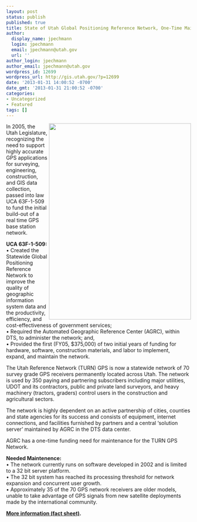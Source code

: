 ```yaml
---
layout: post
status: publish
published: true
title: State of Utah Global Positioning Reference Network, One-Time Maintenance Funding
author:
  display_name: jpechmann
  login: jpechmann
  email: jpechmann@utah.gov
  url: ''
author_login: jpechmann
author_email: jpechmann@utah.gov
wordpress_id: 12699
wordpress_url: http://gis.utah.gov/?p=12699
date: '2013-01-31 14:00:52 -0700'
date_gmt: '2013-01-31 21:00:52 -0700'
categories:
- Uncategorized
- Featured
tags: []
---
```

<p><img src="{{ "/images/TURNGPS_MapsOnTheHill_Poster.jpg" | prepend: site.baseurl }}" align="right" alt="" title="TURNGPS_MapsOnTheHill_Poster" width="387" height="534" class="inline-text-left" />In 2005, the Utah Legislature, recognizing the need to support highly accurate GPS applications for surveying, engineering, construction, and GIS data<br />
collection, passed into law UCA 63F-1-509 to fund the initial build-out of a real time GPS base station network. </p>
<p><strong>UCA 63F-1-509:</strong><br />
• Created the Statewide Global Positioning Reference Network to improve the quality of geographic information system data and the productivity, efficiency, and cost-effectiveness of government services;<br />
• Required the Automated Geographic Reference Center (AGRC), within DTS, to administer the network; and,<br />
• Provided the first (FY05, $375,000) of two initial years of funding for hardware, software, construction materials, and labor to implement,<br />
expand, and maintain the network.</p>
<p>The Utah Reference Network (TURN) GPS is now a statewide network of 70 survey grade GPS receivers permanently located across Utah. The network is used by 350 paying and partnering subscribers including major utilities, UDOT and its contractors, public and private land surveyors, and heavy machinery (tractors, graders) control users in the construction and agricultural sectors. </p>
<p>The network is highly dependent on an active partnership of cities, counties and state agencies for its success and consists of equipment, internet connections, and facilities furnished by partners and a central ‘solution server’ maintained by AGRC in the DTS data center. </p>
<p>AGRC has a one-time funding need for maintenance for the TURN GPS Network. </p>
<p><strong>Needed Maintenence:</strong><br />
• The network currently runs on software developed in 2002 and is limited to a 32 bit server platform.<br />
• The 32 bit system has reached its processing threshold for network expansion and concurrent user growth.<br />
• Approximately 35 of the 70 GPS network receivers are older models, unable to take advantage of GPS signals from new satellite deployments made by the international community.</p>
<p><strong><a href="{{ "/downloads/GPS-Network-Funding-Request.pdf" | prepend: site.baseurl }}">More information (fact sheet)</a>.</strong></p>

